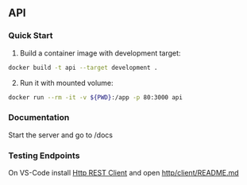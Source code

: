 ## API

### Quick Start

1. Build a container image with development target:
```sh
docker build -t api --target development .
```

2. Run it with mounted volume:
```sh
docker run --rm -it -v ${PWD}:/app -p 80:3000 api
```

### Documentation

Start the server and go to /docs

### Testing Endpoints

On VS-Code install [Http REST Client](https://marketplace.visualstudio.com/items?itemName=humao.rest-client) and open [http/client/README.md](http/client/#README.md)
